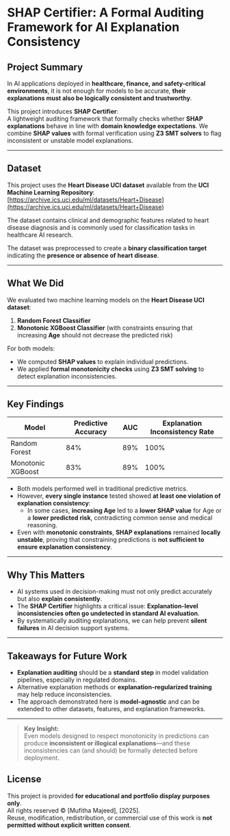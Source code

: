 # SHAP Certifier: A Formal Auditing Framework for AI Explanation Consistency

## Project Summary

In AI applications deployed in **healthcare, finance, and safety-critical environments**, it is not enough for models to be accurate, **their explanations must also be logically consistent and trustworthy**.

This project introduces **SHAP Certifier**:  
A lightweight auditing framework that formally checks whether **SHAP explanations** behave in line with **domain knowledge expectations**. We combine **SHAP values** with formal verification using **Z3 SMT solvers** to flag inconsistent or unstable model explanations.

---
## Dataset

This project uses the **Heart Disease UCI dataset** available from the **UCI Machine Learning Repository**:  
[https://archive.ics.uci.edu/ml/datasets/Heart+Disease](https://archive.ics.uci.edu/ml/datasets/Heart+Disease)

The dataset contains clinical and demographic features related to heart disease diagnosis and is commonly used for classification tasks in healthcare AI research.

The dataset was preprocessed to create a **binary classification target** indicating the **presence or absence of heart disease**.

---

## What We Did

We evaluated two machine learning models on the **Heart Disease UCI dataset**:

1. **Random Forest Classifier**
2. **Monotonic XGBoost Classifier** (with constraints ensuring that increasing **Age** should not decrease the predicted risk)

For both models:
- We computed **SHAP values** to explain individual predictions.
- We applied **formal monotonicity checks** using **Z3 SMT solving** to detect explanation inconsistencies.

---

## Key Findings

| Model                | Predictive Accuracy | AUC    | Explanation Inconsistency Rate |
|----------------------|--------------------|--------|---------------------------------|
| Random Forest        | 84%                | 89%    | 100%                           |
| Monotonic XGBoost    | 83%                | 89%    | 100%                           |

- Both models performed well in traditional predictive metrics.
- However, **every single instance** tested showed **at least one violation of explanation consistency**:
  - In some cases, **increasing Age** led to a **lower SHAP value** for Age or a **lower predicted risk**, contradicting common sense and medical reasoning.
- Even with **monotonic constraints**, **SHAP explanations** remained **locally unstable**, proving that constraining predictions is **not sufficient to ensure explanation consistency**.

---

## Why This Matters

- AI systems used in decision-making must not only predict accurately but also **explain consistently**.
- The **SHAP Certifier** highlights a critical issue: **Explanation-level inconsistencies often go undetected in standard AI evaluation**.
- By systematically auditing explanations, we can help prevent **silent failures** in AI decision support systems.

---

## Takeaways for Future Work

- **Explanation auditing** should be a **standard step** in model validation pipelines, especially in regulated domains.
- Alternative explanation methods or **explanation-regularized training** may help reduce inconsistencies.
- The approach demonstrated here is **model-agnostic** and can be extended to other datasets, features, and explanation frameworks.

---

> **Key Insight:**  
> Even models designed to respect monotonicity in predictions can produce **inconsistent or illogical explanations**—and these inconsistencies can (and should) be formally detected before deployment.


## License

This project is provided **for educational and portfolio display purposes only**.  
All rights reserved © [Mufitha Majeed], [2025].  
Reuse, modification, redistribution, or commercial use of this work is **not permitted without explicit written consent**.
